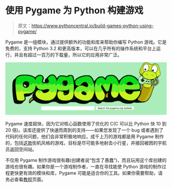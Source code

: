 # 使用 Pygame 为 Python 构建游戏

> 原文：<https://www.pythoncentral.io/build-games-python-using-pygame/>

Pygame 是一组模块，通过提供额外的功能和库来帮助你编写 Python 游戏。它是免费的，支持 Python 3.2 和更高版本，可以在几乎所有的操作系统和平台上运行，并且有超过一百万的下载量，所以它的应用非常广泛。

[![Build Games for Python Using Pygame](img/b4d8d00485ab3ffde97323b750a47a15.png)](http://www.pygame.org/wiki/about)

Pygame 速度超快，因为它对核心函数使用了优化的 C(C 可以比 Python 快 10 到 20 倍)。该库还提供了快速而周到的支持——如果您发现了一个 bug 或者遇到了代码的任何问题，他们会非常积极地响应。成千上万的游戏都是用 Pygame 制作的，包括[这款](http://www.pygame.org/project-Strong+Jesse-3018-5048.html)街机风格的游戏，目标是尽可能多地射击小行星，并接回被困的宇航员返回空间站。

不仅用 Pygame 制作游戏很有趣(创建者说“包含了愚蠢”)，而且玩用这个库创建的游戏也很有趣。如果你是一个游戏制作者，一直在寻找能使 Python 游戏的制作过程更快更有效的模块和库，Pygame 可能是适合你的工具。如果你需要帮助，请务必查看[教程](http://www.pygame.org/wiki/tutorials)页面。